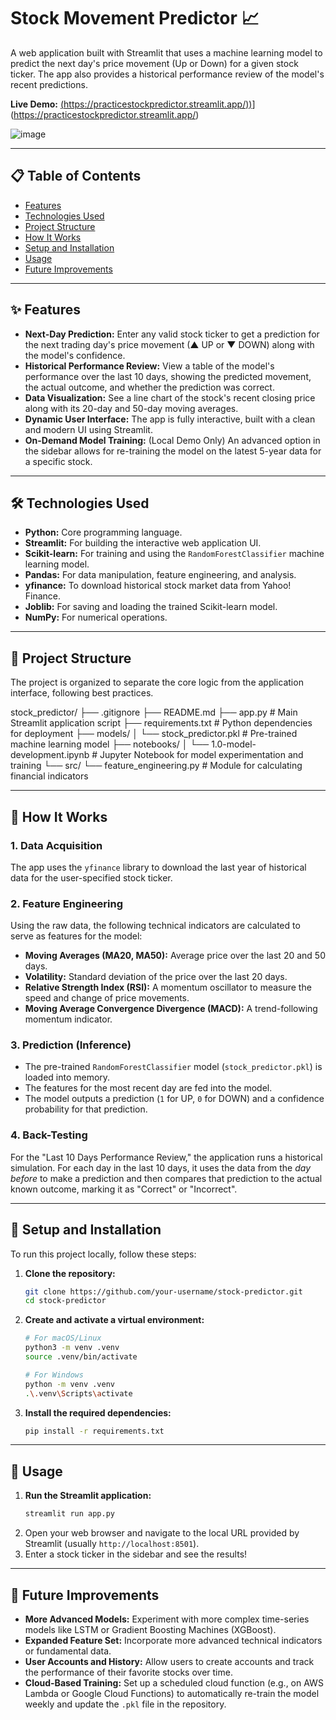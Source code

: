 # Stock Movement Predictor 📈

A web application built with Streamlit that uses a machine learning model to predict the next day's price movement (Up or Down) for a given stock ticker. The app also provides a historical performance review of the model's recent predictions.

**Live Demo:** [(https://practicestockpredictor.streamlit.app/))](https://practicestockpredictor.streamlit.app/)](https://practicestockpredictor.streamlit.app/) 

![image](https://github.com/user-attachments/assets/ceb0f17b-349f-4a18-8a21-d2219dc4bd6a)

---

## 📋 Table of Contents
- [Features](#-features)
- [Technologies Used](#-technologies-used)
- [Project Structure](#-project-structure)
- [How It Works](#-how-it-works)
- [Setup and Installation](#-setup-and-installation)
- [Usage](#-usage)
- [Future Improvements](#-future-improvements)

---

## ✨ Features

- **Next-Day Prediction:** Enter any valid stock ticker to get a prediction for the next trading day's price movement (▲ UP or ▼ DOWN) along with the model's confidence.
- **Historical Performance Review:** View a table of the model's performance over the last 10 days, showing the predicted movement, the actual outcome, and whether the prediction was correct.
- **Data Visualization:** See a line chart of the stock's recent closing price along with its 20-day and 50-day moving averages.
- **Dynamic User Interface:** The app is fully interactive, built with a clean and modern UI using Streamlit.
- **On-Demand Model Training:** (Local Demo Only) An advanced option in the sidebar allows for re-training the model on the latest 5-year data for a specific stock.

---

## 🛠️ Technologies Used

- **Python:** Core programming language.
- **Streamlit:** For building the interactive web application UI.
- **Scikit-learn:** For training and using the `RandomForestClassifier` machine learning model.
- **Pandas:** For data manipulation, feature engineering, and analysis.
- **yfinance:** To download historical stock market data from Yahoo! Finance.
- **Joblib:** For saving and loading the trained Scikit-learn model.
- **NumPy:** For numerical operations.

---

## 📂 Project Structure

The project is organized to separate the core logic from the application interface, following best practices.

stock_predictor/
├── .gitignore
├── README.md
├── app.py # Main Streamlit application script
├── requirements.txt # Python dependencies for deployment
├── models/
│ └── stock_predictor.pkl # Pre-trained machine learning model
├── notebooks/
│ └── 1.0-model-development.ipynb # Jupyter Notebook for model experimentation and training
└── src/
└── feature_engineering.py # Module for calculating financial indicators


---

## 🧠 How It Works

### 1. Data Acquisition
The app uses the `yfinance` library to download the last year of historical data for the user-specified stock ticker.

### 2. Feature Engineering
Using the raw data, the following technical indicators are calculated to serve as features for the model:
- **Moving Averages (MA20, MA50):** Average price over the last 20 and 50 days.
- **Volatility:** Standard deviation of the price over the last 20 days.
- **Relative Strength Index (RSI):** A momentum oscillator to measure the speed and change of price movements.
- **Moving Average Convergence Divergence (MACD):** A trend-following momentum indicator.

### 3. Prediction (Inference)
- The pre-trained `RandomForestClassifier` model (`stock_predictor.pkl`) is loaded into memory.
- The features for the most recent day are fed into the model.
- The model outputs a prediction (`1` for UP, `0` for DOWN) and a confidence probability for that prediction.

### 4. Back-Testing
For the "Last 10 Days Performance Review," the application runs a historical simulation. For each day in the last 10 days, it uses the data from the *day before* to make a prediction and then compares that prediction to the actual known outcome, marking it as "Correct" or "Incorrect".

---

## 🚀 Setup and Installation

To run this project locally, follow these steps:

1.  **Clone the repository:**
    ```bash
    git clone https://github.com/your-username/stock-predictor.git
    cd stock-predictor
    ```

2.  **Create and activate a virtual environment:**
    ```bash
    # For macOS/Linux
    python3 -m venv .venv
    source .venv/bin/activate

    # For Windows
    python -m venv .venv
    .\.venv\Scripts\activate
    ```

3.  **Install the required dependencies:**
    ```bash
    pip install -r requirements.txt
    ```

---

## 🏃 Usage

1.  **Run the Streamlit application:**
    ```bash
    streamlit run app.py
    ```
2.  Open your web browser and navigate to the local URL provided by Streamlit (usually `http://localhost:8501`).
3.  Enter a stock ticker in the sidebar and see the results!

---

## 🔮 Future Improvements

- **More Advanced Models:** Experiment with more complex time-series models like LSTM or Gradient Boosting Machines (XGBoost).
- **Expanded Feature Set:** Incorporate more advanced technical indicators or fundamental data.
- **User Accounts and History:** Allow users to create accounts and track the performance of their favorite stocks over time.
- **Cloud-Based Training:** Set up a scheduled cloud function (e.g., on AWS Lambda or Google Cloud Functions) to automatically re-train the model weekly and update the `.pkl` file in the repository.
